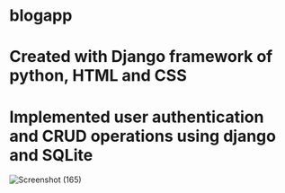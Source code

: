 # blogapp

# Created with Django framework of python, HTML and CSS
# Implemented user authentication and CRUD operations using django and SQLite
![Screenshot (165)](https://github.com/Prioma09/blogapp/assets/91005190/bc4c8b70-5b12-4b3e-b79d-306d6b0a820b)
